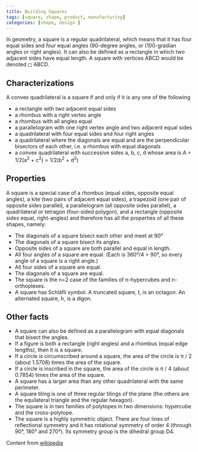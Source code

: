 ```yaml
---
title: Building Squares
tags: [square, shape, product, manufacturing]
categories: [shape, design ]
---
```


In geometry, a square is a regular quadrilateral, which means that it has four equal sides and four equal angles (90-degree angles, or (100-gradian angles or right angles). It can also be defined as a rectangle in which two adjacent sides have equal length. A square with vertices ABCD would be denoted ◻ ABCD. <!--more-->

## Characterizations

A convex quadrilateral is a square if and only if it is any one of the following

* a rectangle with two adjacent equal sides
* a rhombus with a right vertex angle
* a rhombus with all angles equal
* a parallelogram with one right vertex angle and two adjacent equal sides
* a quadrilateral with four equal sides and four right angles
* a quadrilateral where the diagonals are equal and are the perpendicular bisectors of each other, i.e. a rhombus with equal diagonals
* a convex quadrilateral with successive sides a, b, c, d whose area is A = 1/2(a<sup>2</sup> + c<sup>2</sup>) =  1/2(b<sup>2</sup> + d<sup>2</sup>)

## Properties
A square is a special case of a rhombus (equal sides, opposite equal angles), a kite (two pairs of adjacent equal sides), a trapezoid (one pair of opposite sides parallel), a parallelogram (all opposite sides parallel), a quadrilateral or tetragon (four-sided polygon), and a rectangle (opposite sides equal, right-angles) and therefore has all the properties of all these shapes, namely:

* The diagonals of a square bisect each other and meet at 90°
* The diagonals of a square bisect its angles.
* Opposite sides of a square are both parallel and equal in length.
* All four angles of a square are equal. (Each is 360°/4 = 90°, so every angle of a square is a right angle.)
* All four sides of a square are equal.
* The diagonals of a square are equal.
* The square is the n=2 case of the families of n-hypercubes and n-orthoplexes.
* A square has Schläfli symbol. A truncated square, t, is an octagon. An alternated square, h, is a digon.

## Other facts

* A square can also be defined as a parallelogram with equal diagonals that bisect the angles.
* If a figure is both a rectangle (right angles) and a rhombus (equal edge lengths), then it is a square.
* If a circle is circumscribed around a square, the area of the circle is π / 2 (about 1.5708) times the area of the square.
* If a circle is inscribed in the square, the area of the circle is π / 4 (about 0.7854) times the area of the square.
* A square has a larger area than any other quadrilateral with the same perimeter.
* A square tiling is one of three regular tilings of the plane (the others are the equilateral triangle and the regular hexagon).
* The square is in two families of polytopes in two dimensions: hypercube and the cross-polytope.
* The square is a highly symmetric object. There are four lines of reflectional symmetry and it has rotational symmetry of order 4 (through 90°, 180° and 270°). Its symmetry group is the dihedral group D4.

Content from [wikipedia](https://en.wikipedia.org/wiki/Square)